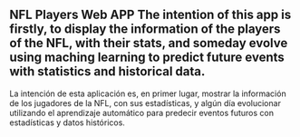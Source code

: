 NFL Players Web APP
 The intention of this app is firstly, to display the information of the players of the NFL, with their stats, and someday evolve using maching learning to predict future events with statistics and historical data.
 ----
 La intención de esta aplicación es, en primer lugar, mostrar la información de los jugadores de la NFL, con sus estadísticas, y algún día evolucionar utilizando el aprendizaje automático para predecir eventos futuros con estadísticas y datos históricos.